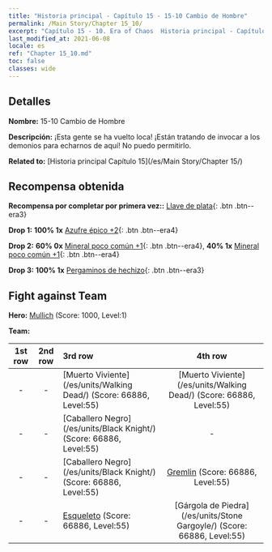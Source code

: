 ```yaml
---
title: "Historia principal - Capítulo 15 - 15-10 Cambio de Hombre"
permalink: /Main Story/Chapter 15_10/
excerpt: "Capítulo 15 - 10. Era of Chaos  Historia principal - Capítulo 15_10. 15-10 Cambio de Hombre"
last_modified_at: 2021-06-08
locale: es
ref: "Chapter 15_10.md"
toc: false
classes: wide
---
```


## Detalles

 **Nombre:** 15-10 Cambio de Hombre

 **Descripción:** ¡Esta gente se ha vuelto loca! ¡Están tratando de invocar a los demonios para echarnos de aquí! No puedo permitirlo.

 **Related to:** [Historia principal Capítulo 15](/es/Main Story/Chapter 15/)

## Recompensa obtenida

 **Recompensa por completar por primera vez::** [Llave de plata](/ItemsES/con_693/){: .btn .btn--era3}

 **Drop 1:** **100% 1x** [Azufre épico +2](/ItemsES/mat_50/){: .btn .btn--era4}

 **Drop 2:** **60% 0x** [Mineral poco común +1](/ItemsES/mat_40/){: .btn .btn--era4}, **40% 1x** [Mineral poco común +1](/ItemsES/mat_40/){: .btn .btn--era4}

 **Drop 3:** **100% 1x** [Pergaminos de hechizo](/ItemsES/con_694/){: .btn .btn--era3}


## Fight against Team
 **Hero:** [Mullich](/es/heroes/Mullich/) (Score: 1000, Level:1)

 **Team:**


  | 1st row | 2nd row | 3rd row | 4th row |
  |:----:|:----:|:----|:----:|
  | - | - | [Muerto Viviente](/es/units/Walking Dead/) (Score: 66886, Level:55)  | [Muerto Viviente](/es/units/Walking Dead/) (Score: 66886, Level:55)  |
  | - | - | [Caballero Negro](/es/units/Black Knight/) (Score: 66886, Level:55)  | - |
  | - | - | [Caballero Negro](/es/units/Black Knight/) (Score: 66886, Level:55)  | [Gremlin](/es/units/Gremlin/) (Score: 66886, Level:55)  |
  | - | - | [Esqueleto](/es/units/Skeleton/) (Score: 66886, Level:55)  | [Gárgola de Piedra](/es/units/Stone Gargoyle/) (Score: 66886, Level:55)  |



